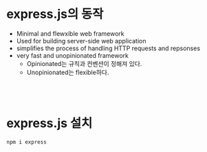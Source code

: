 # express.js의 동작

-   Minimal and flewxible web framework
-   Used for building server-side web application
-   simplifies the process of handling HTTP requests and repsonses
-   very fast and unopinionated framework
    -   Opinionated는 규칙과 컨벤션이 정해져 있다.
    -   Unopinionated는 flexible하다.

<br><br>

# express.js 설치

```bash
npm i express
```
